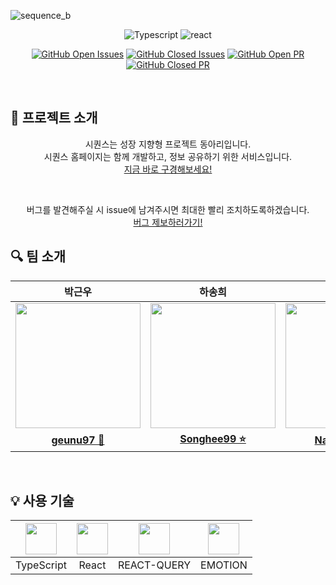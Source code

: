 ![sequence_b](https://user-images.githubusercontent.com/73439375/177458424-ba8902ec-5beb-4da4-a4a9-06307e446402.png)

<div align="center">

![Typescript](https://img.shields.io/badge/typescript-v4.0.2-yellow?logo=typescript)
![react](https://img.shields.io/badge/react-17.0.1-1cf?logo=react)

[![GitHub Open Issues](https://img.shields.io/github/issues-raw/cbnu-sequence/sequence-web-front?color=green)](https://github.com/cbnu-sequence/sequence-web-front/issues)
[![GitHub Closed Issues](https://img.shields.io/github/issues-closed-raw/cbnu-sequence/sequence-web-front?color=red)](https://github.com/cbnu-sequence/sequence-web-front/issues?q=is%3Aissue+is%3Aclosed)
[![GitHub Open PR](https://img.shields.io/github/issues-pr-raw/cbnu-sequence/sequence-web-front?color=green)](https://github.com/cbnu-sequence/sequence-web-front/pulls)
[![GitHub Closed PR](https://img.shields.io/github/issues-pr-closed-raw/cbnu-sequence/sequence-web-front?color=red)](https://github.com/cbnu-sequence/sequence-web-front/pulls?q=is%3Apr+is%3Aclosed)

</div>

<br>

## 📌 프로젝트 소개

<div align="center">

시퀀스는 성장 지향형 프로젝트 동아리입니다. <br>
시퀀스 홈페이지는 함께 개발하고, 정보 공유하기 위한 서비스입니다. <br>
<a href="https://sequence.cbnu.ac.kr/">지금 바로 구경해보세요!</a>

<br>

버그를 발견해주실 시 issue에 남겨주시면 최대한 빨리 조치하도록하겠습니다. <br>
<a href="https://github.com/cbnu-sequence/sequence-web-front/issues">버그 제보하러가기!</a>

</div>

## 🔍 팀 소개

<div align="center">

|                                                          **박근우**                                                          |                                                          **하송희**                                                           |                                                          **김지원**                                                          |                                                          **송하은**                                                           |
| :--------------------------------------------------------------------------------------------------------------------------: | :---------------------------------------------------------------------------------------------------------------------------: | :--------------------------------------------------------------------------------------------------------------------------: | :---------------------------------------------------------------------------------------------------------------------------: |
| <img width= 200 src="https://user-images.githubusercontent.com/73439375/177465476-86f2280e-d61e-4159-b0fd-e05813a8f793.jpg"> | <img width= 200 src="https://user-images.githubusercontent.com/73439375/177465555-5d8b152b-db33-489e-881a-8c0683175b37.jpeg"> | <img width= 200 src="https://user-images.githubusercontent.com/73439375/177465558-e2c2c88a-40cb-4680-8c85-ef326e344003.JPG"> | <img width= 200 src="https://user-images.githubusercontent.com/73439375/177465556-7b9dcbc1-ac32-448a-a5cf-78384b636da6.jpeg"> |
|                                         **[geunu97 🐾](https://github.com/geunu97)**                                         |                                       **[Songhee99 ⭐](https://github.com/Songhee99)**                                        |                                        **[NaamuKim 😊](https://github.com/NaamuKim)**                                        |                                   **[songhaeunsong 🏳️‍🌈](https://github.com/songhaeunsong)**                                    |

</div>
<br>

## 💡 사용 기술

<div align="center">

| <img width= 50 src="https://noticon-static.tammolo.com/dgggcrkxq/image/upload/v1566913457/noticon/eh4d0dnic4n1neth3fui.png"> | <img width= 50 src="https://noticon-static.tammolo.com/dgggcrkxq/image/upload/v1566557331/noticon/d5hqar2idkoefh6fjtpu.png"> | <img width= 50 src="https://user-images.githubusercontent.com/73439375/177462803-cc30edcb-1f15-4c1b-bcbe-920310e4756e.png"> | <img width= 50 src="https://user-images.githubusercontent.com/73439375/177463000-d3c2960a-4d57-4a08-909c-f221b06950ef.png"> |
| :--------------------------------------------------------------------------------------------------------------------------: | :--------------------------------------------------------------------------------------------------------------------------: | :-------------------------------------------------------------------------------------------------------------------------: | :-------------------------------------------------------------------------------------------------------------------------: |
|                                                          TypeScript                                                          |                                                            React                                                             |                                                         REACT-QUERY                                                         |                                                           EMOTION                                                           |

</div>
